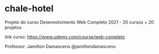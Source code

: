 # chale-hotel

Projeto do curso Desenvolvimento Web Completo 2021 - 20 cursos + 20 projetos

link curso: https://www.udemy.com/course/web-completo

Professor: Jamilton Damasceno
@jamiltondamasceno
